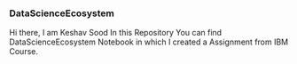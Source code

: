 ### DataScienceEcosystem

Hi there, I am Keshav Sood
In this Repository You can find  DataScienceEcosystem Notebook in which I created a Assignment from IBM Course.
